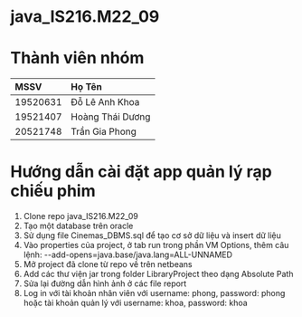# java_IS216.M22_09
# Thành viên nhóm
|       MSSV      |      Họ Tên       |
| :---------------| :-----------------|
|19520631         | Đỗ Lê Anh Khoa    |
|19521407         | Hoàng Thái Dương  |
|20521748         | Trần Gia Phong    |
# Hướng dẫn cài đặt app quản lý rạp chiếu phim
1. Clone repo java_IS216.M22_09
2. Tạo một database trên oracle 
3. Sử dụng file Cinemas_DBMS.sql để tạo cơ sở dữ liệu và insert dữ liệu
4. Vào properties của project, ở tab run trong phần VM Options, thêm câu lệnh: --add-opens=java.base/java.lang=ALL-UNNAMED
5. Mở project đã clone từ repo về trên netbeans
6. Add các thư viện jar trong folder LibraryProject theo dạng Absolute Path
7. Sửa lại đường dẫn hình ảnh ở các file report
8. Log in với tài khoản nhân viên với username: phong, password: phong hoặc tài khoản quản lý với username: khoa, password: khoa
